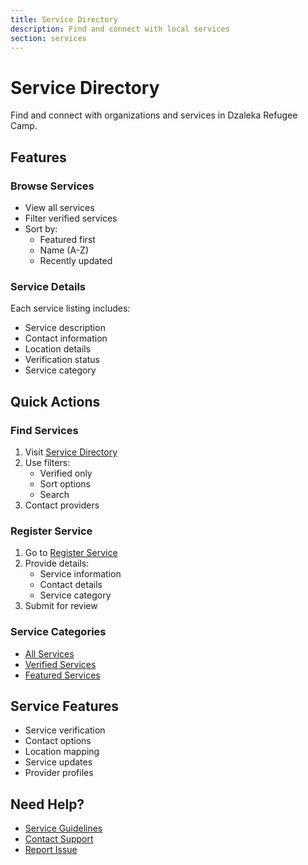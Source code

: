 ```yaml
---
title: Service Directory
description: Find and connect with local services
section: services
---
```


# Service Directory

Find and connect with organizations and services in Dzaleka Refugee Camp.

## Features

### Browse Services
- View all services
- Filter verified services
- Sort by:
  - Featured first
  - Name (A-Z)
  - Recently updated

### Service Details
Each service listing includes:
- Service description
- Contact information
- Location details
- Verification status
- Service category

## Quick Actions

### Find Services
1. Visit [Service Directory](/services)
2. Use filters:
   - Verified only
   - Sort options
   - Search
3. Contact providers

### Register Service
1. Go to [Register Service](/services/register)
2. Provide details:
   - Service information
   - Contact details
   - Service category
3. Submit for review

### Service Categories
- [All Services](/services)
- [Verified Services](/services?verified=true)
- [Featured Services](/services?sort=featured)

## Service Features

- Service verification
- Contact options
- Location mapping
- Service updates
- Provider profiles

## Need Help?

- [Service Guidelines](/services/guidelines)
- [Contact Support](/contact)
- [Report Issue](/support)
